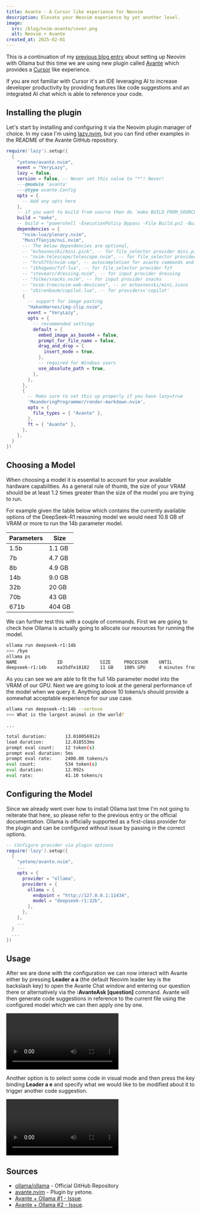 ```yaml
---
title: Avante - A Cursor like experience for Neovim
description: Elevate your Neovim experience by yet another level.
image:
  src: /blog/nvim-avante/cover.png
  alt: Neovim + Avante
created_at: 2025-02-01
---
```


This is a continuation of my [previous blog entry](/blog/nvim-ollama) about setting up Neovim with Ollama but this time we are using new plugin called [Avante](https://github.com/yetone/avante.nvim) which provides a [Cursor](https://www.cursor.com/) like experience.

If you are not familiar with Cursor it's an IDE leveraging AI to increase developer productivity by providing features like code suggestions and an integrated AI chat which is able to reference your code.

## Installing the plugin

Let's start by installing and configuring it via the Neovim plugin manager of choice. In my case I'm using [lazy.nvim](https://github.com/folke/lazy.nvim), but you can find other examples in the README of the Avante GitHub repository.

```lua
require('lazy').setup({
  {
    "yetone/avante.nvim",
    event = "VeryLazy",
    lazy = false,
    version = false, -- Never set this value to "*"! Never!
    ---@module 'avanta'
    ---@type avante.Config
    opts = {
      -- Add any opts here
    },
    -- if you want to build from source then do `make BUILD_FROM_SOURCE=true`
    build = "make",
    -- build = "powershell -ExecutionPolicy Bypass -File Build.ps1 -BuildFromSource false" -- for windows
    dependencies = {
      "nvim-lua/plenary.nvim",
      "MunifTanjim/nui.nvim",
      --- The below dependencies are optional,
      -- "echasnovski/mini.pick", -- for file_selector provider mini.pick
      -- "nvim-telescope/telescope.nvim", -- for file_selector provider telescope
      -- "hrsh7th/nvim-cmp", -- autocompletion for avante commands and mentions
      -- "ibhagwan/fzf-lua", -- for file_selector provider fzf
      -- "stevearc/dressing.nvim", -- for input provider dressing
      -- "folke/snacks.nvim", -- for input provider snacks
      -- "nvim-tree/nvim-web-devicons", -- or echasnovski/mini.icons
      -- "zbirenbaum/copilot.lua", -- for providers='copilot'
      {
        -- support for image pasting
        "HakonHarnes/img-clip.nvim",
        event = "VeryLazy",
        opts = {
          -- recommended settings
          default = {
            embed_image_as_base64 = false,
            prompt_for_file_name = false,
            drag_and_drop = {
              insert_mode = true,
            },
            -- required for Windows users
            use_absolute_path = true,
          },
        },
      },
      {
        -- Make sure to set this up properly if you have lazy=true
        'MeanderingProgrammer/render-markdown.nvim',
        opts = {
          file_types = { "Avante" },
        },
        ft = { "Avante" },
      },
    },
  }
})
```

## Choosing a Model

When choosing a model it is essential to account for your available hardware capabilities. As a general rule of thumb, the size of your VRAM should be at least 1.2 times greater than the size of the model you are trying to run.

For example given the table below which contains the currently available options of the DeepSeek-R1 reasoning model we would need 10.8 GB of VRAM or more to run the 14b parameter model.

| Parameters | Size   |
| ---------- | ------ |
| 1.5b       | 1.1 GB |
| 7b         | 4.7 GB |
| 8b         | 4.9 GB |
| 14b        | 9.0 GB |
| 32b        | 20 GB  |
| 70b        | 43 GB  |
| 671b       | 404 GB |

We can further test this with a couple of commands. First we are going to check how Ollama is actually going to allocate our resources for running the model.

```bash
ollama run deepseek-r1:14b
>>> /bye
ollama ps
NAME               ID              SIZE     PROCESSOR    UNTIL
deepseek-r1:14b    ea35dfe18182    11 GB    100% GPU     4 minutes from now
```

As you can see we are able to fit the full 14b parameter model into the VRAM of our GPU. Next we are going to look at the general performance of the model when we query it. Anything above 10 tokens/s should provide a somewhat acceptable experience for our use case.

```bash
ollama run deepseek-r1:14b --verbose
>>> What is the largest animal in the world?

...

total duration:       13.010056912s
load duration:        12.018553ms
prompt eval count:    12 token(s)
prompt eval duration: 5ms
prompt eval rate:     2400.00 tokens/s
eval count:           534 token(s)
eval duration:        12.992s
eval rate:            41.10 tokens/s
```

## Configuring the Model

Since we already went over how to install Ollama last time I'm not going to reiterate that here, so please refer to the previous entry or the official documentation. Ollama is officially supported as a first-class provider for the plugin and can be configured without issue by passing in the correct options.

```lua
-- Configure provider via plugin options
require('lazy').setup({
  {
    "yetone/avante.nvim",
    ...
    opts = {
      provider = "ollama",
      providers = {
        ollama = {
          endpoint = "http://127.0.0.1:11434",
          model = "deepseek-r1:32b",
        },
      },
    },
    ...
  }
  ...
})
```

## Usage

After we are done with the configuration we can now interact with Avante either by pressing **Leader a a** (the default Neovim leader key is the backslash key) to open the Avante Chat window and entering our question there or alternatively via the **\:AvanteAsk \[question\]** command. Avante will then generate code suggestions in reference to the current file using the configured model which we can then apply one by one.

<video controls>
  <source src="/blog/nvim-avante/avante-01.mp4" type="video/mp4" />
</video>

Another option is to select some code in visual mode and then press the key binding **Leader a e** and specify what we would like to be modified about it to trigger another code suggestion.

<video controls>
  <source src="/blog/nvim-avante/avante-02.mp4" type="video/mp4" />
</video>

## Sources

- [ollama/ollama](https://github.com/ollama/ollama) - Official GitHub Repository
- [avante.nvim](https://github.com/yetone/avante.nvim) - Plugin by yetone.
- [Avante + Ollama #1 - Issue](https://github.com/yetone/avante.nvim/issues/1067#issuecomment-2585550870).
- [Avante + Ollama #2 - Issue](https://github.com/yetone/avante.nvim/issues/1149#issuecomment-2629226723).
